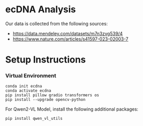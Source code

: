 # ecDNA Analysis

Our data is collected from the following sources:
- https://data.mendeley.com/datasets/m7n3zvg539/4
- https://www.nature.com/articles/s41597-023-02003-7

# Setup Instructions
### Virtual Environment
```
conda init ecdna
conda activate ecdna
pip install pillow gradio transformers os
pip install --upgrade opencv-python
```

For Qwen2-VL Model, install the following additional packages:
```
pip install qwen_vl_utils
```

